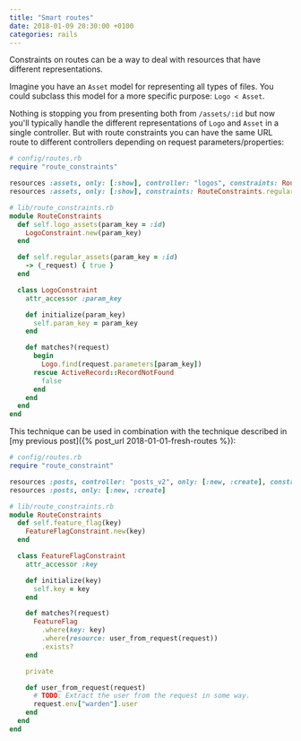 ```yaml
---
title: "Smart routes"
date: 2018-01-09 20:30:00 +0100
categories: rails
---
```


Constraints on routes can be a way to deal with resources that have different representations.

Imagine you have an `Asset` model for representing all types of files. You could subclass this model for a more specific purpose: `Logo < Asset`.

Nothing is stopping you from presenting both from `/assets/:id` but now you'll typically handle the different representations of `Logo` and `Asset` in a single controller. But with route constraints you can have the same URL route to different controllers depending on request parameters/properties:

```ruby
# config/routes.rb
require "route_constraints"

resources :assets, only: [:show], controller: "logos", constraints: RouteConstraints.logo_assets
resources :assets, only: [:show], constraints: RouteConstraints.regular_assets

# lib/route_constraints.rb
module RouteConstraints
  def self.logo_assets(param_key = :id)
    LogoConstraint.new(param_key)
  end

  def self.regular_assets(param_key = :id)
    -> (_request) { true }
  end

  class LogoConstraint
    attr_accessor :param_key

    def initialize(param_key)
      self.param_key = param_key
    end

    def matches?(request)
      begin
        Logo.find(request.parameters[param_key])
      rescue ActiveRecord::RecordNotFound
        false
      end
    end
  end
end
```

This technique can be used in combination with the technique described in [my previous post]({% post_url 2018-01-01-fresh-routes %}):

```ruby
# config/routes.rb
require "route_constraint"

resources :posts, controller: "posts_v2", only: [:new, :create], constraints: RouteConstraints.feature_flag("posts_v2")
resources :posts, only: [:new, :create]

# lib/route_constraints.rb
module RouteConstraints
  def self.feature_flag(key)
    FeatureFlagConstraint.new(key)
  end

  class FeatureFlagConstraint
    attr_accessor :key

    def initialize(key)
      self.key = key
    end

    def matches?(request)
      FeatureFlag
        .where(key: key)
        .where(resource: user_from_request(request))
        .exists?
    end

    private

    def user_from_request(request)
      # TODO: Extract the user from the request in some way.
      request.env["warden"].user
    end
  end
end
```
